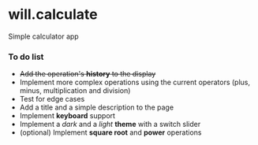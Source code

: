 # will.calculate
Simple calculator app

<h3>To do list</h3>
<ul>
<li><strike>Add the operation's <b>history</b> to the display</strike></li>
<li>Implement more complex operations using the current operators (plus, minus, multiplication and division)</li>
<li>Test for edge cases</li>
<li>Add a title and a simple description to the page</li>
<li>Implement <b>keyboard</b> support</li>
<li>Implement a <i>dark</i> and a <i>light</i> <b>theme</b> with a switch slider</li>
<li>(optional) Implement <b>square root</b> and <b>power</b> operations</li>

</ul>
